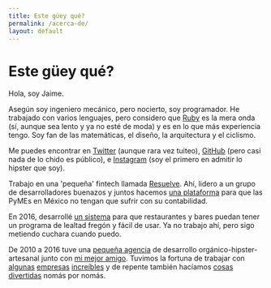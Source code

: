 ```yaml
---
title: Este güey qué?
permalink: /acerca-de/
layout: default
---
```

# Este güey qué?

Hola, soy Jaime.

Asegún soy ingeniero mecánico, pero nocierto, soy programador. He trabajado con varios lenguajes, pero considero que [Ruby](https://ruby-lang.org) es la mera onda (sí, aunque sea lento y ya no esté de moda) y es en lo que más experiencia tengo. Soy fan de las matemáticas, el diseño, la arquitectura y el ciclismo.

Me puedes encontrar en [Twitter](https://twitter.com/scylax) (aunque rara vez tuiteo), [GitHub](https://github.com/jaimerodas) (pero casi nada de lo chido es público), e [Instagram](https://instagram.com/jairodas) (soy el primero en admitir lo hipster que soy).

Trabajo en una 'pequeña' fintech llamada [Resuelve](http://resuelve.mx). Ahí, lidero a un grupo de desarrolladores buenazos y juntos hacemos [una plataforma](http://enconta.com) para que las PyMEs en México no tengan que sufrir con su contabilidad.

En 2016, desarrollé [un sistema](https://winbacknow.com) para que restaurantes y bares puedan tener un programa de lealtad fregón y fácil de usar. Ya no trabajo ahí, pero sigo metiendo cuchara cuando puedo.

De 2010 a 2016 tuve una [pequeña agencia](http://surrealista.mx) de desarrollo orgánico-hipster-artesanal junto con [mi mejor amigo](https://rob.mx). Tuvimos la fortuna de trabajar con [algunas](http://www.elfinanciero.com.mx) [empresas](http://recursoshumanos.tv) [increíbles](http://arellanoabogados.com.mx) y de repente también hacíamos [cosas](http://surrealista.mx/metro) [divertidas](http://representantes.pati.to) nomás por nomás.
